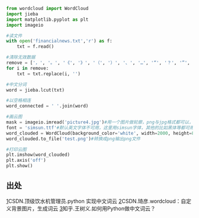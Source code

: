 ```python
from wordcloud import WordCloud
import jieba
import matplotlib.pyplot as plt
import imageio

#读文件
with open('financialnews.txt','r') as f:
    txt = f.read()

#清除无效数据
remove = ['，', '。', '《', '》', '（', '）', '、', '…', '“', '？', '”', '；', '：', '\n', '\u3000', '\u0020', '的']
for i in remove:
    txt = txt.replace(i, '')

#中文分词
word = jieba.lcut(txt)

#以空格相连
word_connected = ' '.join(word)

#画云图
mask = imageio.imread('picture4.jpg')#用一个图片做轮廓，png与jpg格式都可以，相对于白色空间做轮廓，所以如果白色不纯净就会被填充
font = 'simsun.ttf'#默认英文字体不可用，这里用simsun字体，其他的比如黑体等都可用；这里给出的是字体的文件路径
word_clouded = WordCloud(background_color='white', width=2000, height=800,font_path=font , mask=mask).generate(word_connected)#做云图
word_clouded.to_file('test.png')#转换成png输出png文件

#打印云图
plt.imshow(word_clouded)
plt.axis('off')
plt.show()
```

## 出处
[1](https://blog.csdn.net/loveyouandc/article/details/88193641)CSDN.顶级饮水机管理员.python 实现中文词云
[2](https://blog.csdn.net/fly910905/article/details/77763086)CSDN.琦彦.wordcloud：自定义背景图片，生成词云
[3](https://zhuanlan.zhihu.com/p/28954970)知乎.王树义.如何用Python做中文词云？

